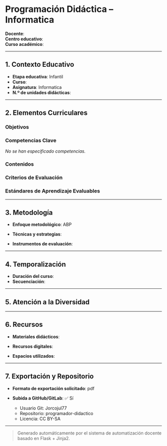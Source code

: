 # Programación Didáctica – Informatica

**Docente**:   
**Centro educativo**:   
**Curso académico**:   

---

## 1. Contexto Educativo

- **Etapa educativa**: Infantil
- **Curso**: 
- **Asignatura**: Informatica
- **N.º de unidades didácticas**: 

---

## 2. Elementos Curriculares

### Objetivos


### Competencias Clave

_No se han especificado competencias._


### Contenidos


### Criterios de Evaluación


### Estándares de Aprendizaje Evaluables


---

## 3. Metodología

- **Enfoque metodológico**: ABP
- **Técnicas y estrategias**:  
  
- **Instrumentos de evaluación**: 

---

## 4. Temporalización

- **Duración del curso**: 
- **Secuenciación**:  
  

---

## 5. Atención a la Diversidad



---

## 6. Recursos

- **Materiales didácticos**:  
  
- **Recursos digitales**:  
  
- **Espacios utilizados**: 

---

## 7. Exportación y Repositorio

- **Formato de exportación solicitado**: pdf
- **Subida a GitHub/GitLab**: ✅ Sí

  - Usuario Git: Jorcojul77
  - Repositorio: programador-didactico
  - Licencia: CC BY-SA


---

> Generado automáticamente por el sistema de automatización docente basado en Flask + Jinja2.